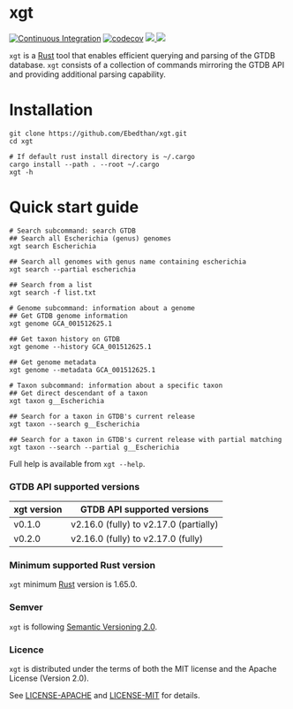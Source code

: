 # xgt
[![Continuous Integration](https://github.com/Ebedthan/xgt/actions/workflows/ci.yml/badge.svg)](https://github.com/Ebedthan/xgt/actions/workflows/ci.yml)
[![codecov](https://codecov.io/gh/Ebedthan/xgt/branch/main/graph/badge.svg?token=OFAOB6K5KB)](https://codecov.io/gh/Ebedthan/xgt)
<a href="https://github.com/Ebedthan/xgt/blob/main/LICENSE-MIT">
    <img src="https://img.shields.io/badge/license-MIT-blue?style=flat">
</a>
<a href="https://github.com/Ebedthan/xgt/blob/main/LICENSE-APACHE">
    <img src="https://img.shields.io/badge/license-APACHE-blue?style=flat">
</a>

`xgt` is a [Rust](https://www.rust-lang.org/) tool that enables efficient querying and parsing of the GTDB database. `xgt` consists of a collection of commands mirroring the GTDB API and providing additional parsing capability.

# Installation

```
git clone https://github.com/Ebedthan/xgt.git
cd xgt

# If default rust install directory is ~/.cargo
cargo install --path . --root ~/.cargo
xgt -h
```

# Quick start guide

```
# Search subcommand: search GTDB
## Search all Escherichia (genus) genomes
xgt search Escherichia

## Search all genomes with genus name containing escherichia
xgt search --partial escherichia

## Search from a list
xgt search -f list.txt

# Genome subcommand: information about a genome
## Get GTDB genome information
xgt genome GCA_001512625.1

## Get taxon history on GTDB
xgt genome --history GCA_001512625.1

## Get genome metadata
xgt genome --metadata GCA_001512625.1

# Taxon subcommand: information about a specific taxon
## Get direct descendant of a taxon
xgt taxon g__Escherichia

## Search for a taxon in GTDB's current release
xgt taxon --search g__Escherichia

## Search for a taxon in GTDB's current release with partial matching
xgt taxon --search --partial g__Escherichia
```

Full help is available from `xgt --help`.

### GTDB API supported versions

| **xgt version** |     **GTDB API supported versions**       |
|-----------------|-------------------------------------------|
|   v0.1.0        |    v2.16.0 (fully) to v2.17.0 (partially) |
|   v0.2.0        |    v2.16.0 (fully) to v2.17.0 (fully)     |

### Minimum supported Rust version
`xgt` minimum [Rust](https://www.rust-lang.org/) version is 1.65.0.

### Semver
`xgt` is following [Semantic Versioning 2.0](https://semver.org/).

### Licence
`xgt` is distributed under the terms of both the MIT license and the Apache License (Version 2.0).

See [LICENSE-APACHE](https://github.com/Ebedthan/xgt/blob/main/LICENSE-APACHE) and [LICENSE-MIT](https://github.com/Ebedthan/xgt/blob/main/LICENSE-MIT) for details.